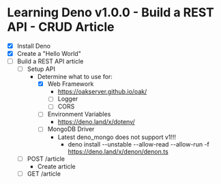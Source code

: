 # Learning Deno v1.0.0 - Build a REST API - CRUD Article

* [x] Install Deno
* [x] Create a "Hello World"
* [ ] Build a REST API article
  * [ ] Setup API
    * Determine what to use for:
      * [x] Web Framework
          * https://oakserver.github.io/oak/
        * [ ] Logger
        * [ ] CORS
      * [ ] Environment Variables
        * https://deno.land/x/dotenv/
      * [ ] MongoDB Driver
        * Latest deno_mongo does not support v1!!!
          * deno install --unstable --allow-read --allow-run -f https://deno.land/x/denon/denon.ts
  * [ ] POST /article
    * Create article
  * [ ] GET /article